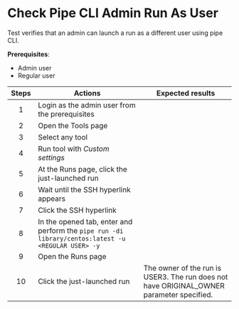 # Check Pipe CLI Admin Run As User

Test verifies that an admin can launch a run as a different user using pipe CLI.

**Prerequisites**:
- Admin user
- Regular user

| Steps | Actions                                                                                              | Expected results |
|:-----:|------------------------------------------------------------------------------------------------------| -- |
|   1   | Login as the admin user from the prerequisites                                                       | |
|   2   | Open the Tools page                                                                                  | |
|   3   | Select any tool                                                                                      | |
|   4   | Run tool with *Custom settings*                                                                      | |
|   5   | At the Runs page, click the just-launched run                                                        | |
|   6   | Wait until the SSH hyperlink appears                                                                 | |
|   7   | Click the SSH hyperlink                                                                              | |
|   8   | In the opened tab, enter and perform the `pipe run -di library/centos:latest -u <REGULAR USER> -y`   | |
|   9   | Open the Runs page                                                                                   | |
|  10   | Click the just-launched run                                                                          | The owner of the run is USER3. The run does not have ORIGINAL_OWNER parameter specified. |
